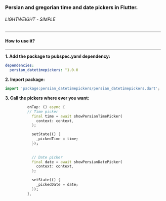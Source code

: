 ### Persian and gregorian time and date pickers in Flutter.
###### LIGHTWEIGHT - SIMPLE

---

#### How to use it?

---
**1.  Add the package to pubspec.yaml dependency:**

```yaml
dependencies:
  persian_datetimepickers: ^1.0.0
```

**2. Import package:**

```dart
import 'package:persian_datetimepickers/persian_datetimepickers.dart';
```

**3. Call the pickers where ever you want:**

```dart
          onTap: () async {
		  // Time picker
            final time = await showPersianTimePicker(
              context: context,
            );

            setState(() {
              _pickedTime = time;
            });
			
			
			// Date picker
            final date = await showPersianDatePicker(
              context: context,
            );

            setState(() {
              _pickedDate = date;
            });
          },
		  
```